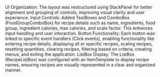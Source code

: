 UI Organization: The layout was restructured using StackPanel for better alignment and grouping of controls, improving visual clarity and user experience.
Input Controls: Added TextBoxes and ComboBox (FoodGroupComboBox) for recipe details such as name, ingredients, food group, ingredient calories, max calories, and scale factor. This enhances input handling and user interaction.
Button Functionality: Each button was linked to specific event handlers (Click events), enabling functionality like entering recipe details, displaying all or specific recipes, scaling recipes, resetting quantities, clearing recipes, filtering based on criteria, creating menus, and exiting the application.
ListBox Display: The ListBox (RecipeListBox) was configured with an ItemTemplate to display recipe names, ensuring recipes are visually represented in a clear and organized manner.
